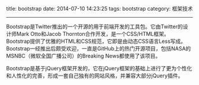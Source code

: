 title: bootstrap
date: 2014-07-10 14:23:25
tags: bootstrap
category: 框架技术

---

Bootstrap是Twitter推出的一个开源的用于前端开发的工具包。它由Twitter的设计师Mark Otto和Jacob Thornton合作开发，是一个CSS/HTML框架。Bootstrap提供了优雅的HTML和CSS规范，它即是由动态CSS语言Less写成。Bootstrap一经推出后颇受欢迎，一直是GitHub上的热门开源项目，包括NASA的MSNBC（微软全国广播公司）的Breaking News都使用了该项目。

Bootstrap是基于jQuery框架开发的，它在jQuery框架的基础上进行了更为个性化和人性化的完善，形成一套自己独有的网站风格，并兼容大部分jQuery插件。

